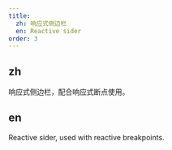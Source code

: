 ```yaml
---
title:
  zh: 响应式侧边栏
  en: Reactive sider
order: 3
---
```


## zh

响应式侧边栏，配合响应式断点使用。

## en

Reactive sider, used with reactive breakpoints.
